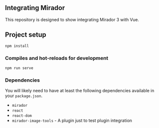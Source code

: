## Integrating Mirador

This repository is designed to show integrating Mirador 3 with Vue.

## Project setup
```
npm install
```

### Compiles and hot-reloads for development
```
npm run serve
```

### Dependencies

You will likely need to have at least the following dependencies available in your `package.json`.

 - `mirador`
 - `react`
 - `react-dom`
 - `mirador-image-tools` - A plugin just to test plugin integration